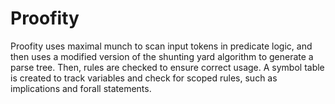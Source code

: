 # Proofity
Proofity uses maximal munch to scan input tokens in predicate logic, and then uses a modified version of the shunting yard algorithm to generate a parse tree. Then, rules are checked to ensure correct usage. A symbol table is created to track variables and check for scoped rules, such as implications and forall statements.
